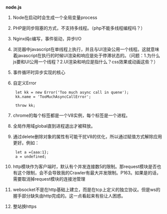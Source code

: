 **node.js**

1. Node在启动时会生成一个全局变量process
2. PHP是同步阻塞的方式，不支持多线程。（php不能多线程编程吗？）
3. Nginx纯c编写，事件驱动，异步I/O
4. 浏览器中javascript在单线程上执行，并且与UI渲染公用一个线程。这就意味着javascript在执行的时候UI渲染和响应是处于停滞状态的。（问题：1.为什么js要和UI公用一个线程？2.UI渲染和响应是指什么？css效果或动画这些？）
5. 事件循环时异步实现的核心
6. 自定义Error
	
		let kk = new Error('Too much async call in quene');
		kk.name = 'TooMuchAsyncCallError';	
		
		throw kk;

7. chrome的每个标签都是一个V8实例，每个标签是一个进程。
8. 全局作用域global直到进程退出才被释放。
9. 通过delete删除对象的属性有可能干扰V8的优化，所以通过赋值方式解除应用更好。例如：
		
		let a ={aaa:1};
		a = undefined;
10. http模块作为客户端时，默认有个并发连接数5的限制。那request模块是否也有这个限制，会不会导致我的Crawler有最大并发限制。P163。如果是的话，需要取消掉request模块的连接池管理
11. websocket不是在http基础上建立，而是在tcp上定义的独立协议。但是ws的握手部分缺失由http完成的。这一点看起来有些让人困惑。
12. 整站换https